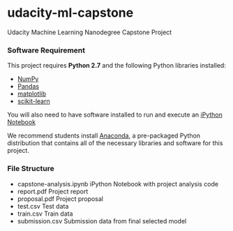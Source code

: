 # udacity-ml-capstone
Udacity Machine Learning Nanodegree Capstone Project

### Software Requirement
This project requires **Python 2.7** and the following Python libraries installed:

- [NumPy](http://www.numpy.org/)
- [Pandas](http://pandas.pydata.org)
- [matplotlib](http://matplotlib.org/)
- [scikit-learn](http://scikit-learn.org/stable/)

You will also need to have software installed to run and execute an [iPython Notebook](http://ipython.org/notebook.html)

We recommend students install [Anaconda](https://www.continuum.io/downloads), a pre-packaged Python distribution that contains all of the necessary libraries and software for this project. 

### File Structure

- capstone-analysis.ipynb iPython Notebook with project analysis code
- report.pdf Project report
- proposal.pdf Project proposal
- test.csv Test data
- train.csv Train data
- submission.csv Submission data from final selected model
